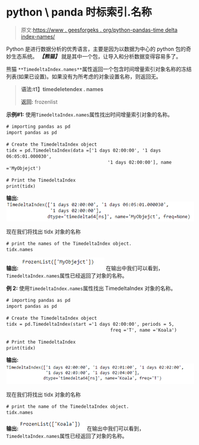 # python \ panda 时标索引.名称

> 原文:[https://www . geesforgeks . org/python-pandas-time delta index-names/](https://www.geeksforgeeks.org/python-pandas-timedeltaindex-names/)

Python 是进行数据分析的优秀语言，主要是因为以数据为中心的 python 包的奇妙生态系统。 ***【熊猫】*** 就是其中一个包，让导入和分析数据变得容易多了。

熊猫 `**TimedeltaIndex.names**`属性返回一个包含时间增量索引对象名称的冻结列表(如果已设置)。如果没有为所考虑的对象设置名称，则返回无。

> **语法:t1】timedeletendex . names**
> 
> **返回:** frozenlist

**示例#1:** 使用`TimedeltaIndex.names`属性找出时间增量索引对象的名称。

```
# importing pandas as pd
import pandas as pd

# Create the TimedeltaIndex object
tidx = pd.TimedeltaIndex(data =['1 days 02:00:00', '1 days 06:05:01.000030', 
                                      '1 days 02:00:00'], name ='MyObjejct')

# Print the TimedeltaIndex
print(tidx)
```

**输出:**
![](img/791b6df69a1c4f1b363b8cb6534c1dbc.png)

现在我们将找出 tidx 对象的名称

```
# print the names of the TimedeltaIndex object.
tidx.names
```

**输出:**
![](img/cceb983b0818b732f7a0b3ab0c53d16e.png)
在输出中我们可以看到，`TimedeltaIndex.names`属性已经返回了对象的名称。

**例 2:** 使用`TimedeltaIndex.names`属性找出 TimedeltaIndex 对象的名称。

```
# importing pandas as pd
import pandas as pd

# Create the TimedeltaIndex object
tidx = pd.TimedeltaIndex(start ='1 days 02:00:00', periods = 5, 
                                       freq ='T', name ='Koala')

# Print the TimedeltaIndex
print(tidx)
```

**输出:**
![](img/26b4ef0e8e62e43780c7847e5661e83b.png)

现在我们将找出 tidx 对象的名称

```
# print the name of the TimedeltaIndex object.
tidx.names
```

**输出:**
![](img/999152810f19e7d4c6673dcaa1512b62.png)
在输出中我们可以看到，`TimedeltaIndex.names`属性已经返回了对象的名称。